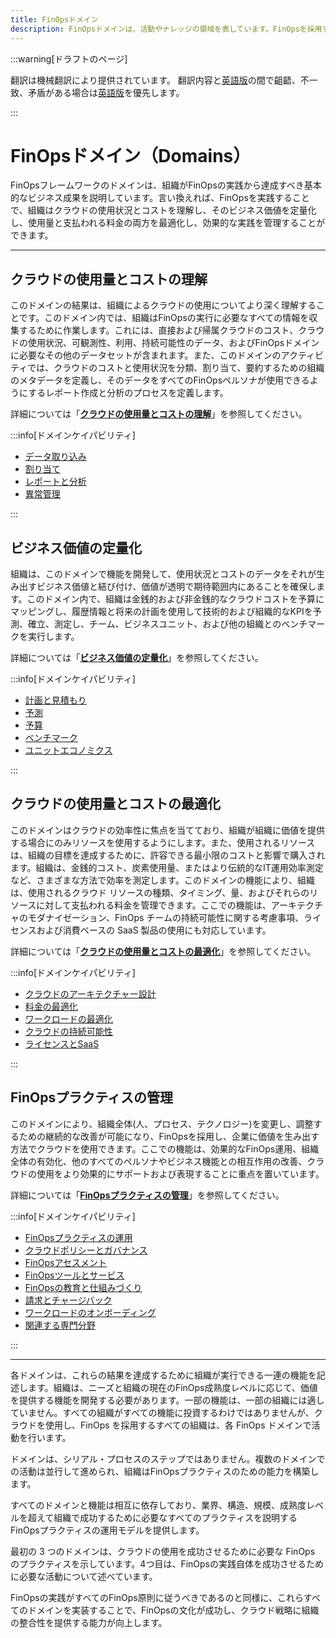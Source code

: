 ```yaml
---
title: FinOpsドメイン
description: FinOpsドメインは、活動やナレッジの領域を表しています。FinOpsを採用するすべての組織は、すべてのFinOpsドメインで活動を行うことになります。
---
```


[英語版]: https://www.finops.org/framework/domains/

:::warning[ドラフトのページ]

翻訳は機械翻訳により提供されています。
翻訳内容と[英語版]の間で齟齬、不一致、矛盾がある場合は[英語版]を優先します。

:::

# FinOpsドメイン（Domains）

FinOpsフレームワークのドメインは、組織がFinOpsの実践から達成すべき基本的なビジネス成果を説明しています。言い換えれば、FinOpsを実践することで、組織はクラウドの使用状況とコストを理解し、そのビジネス価値を定量化し、使用量と支払われる料金の両方を最適化し、効果的な実践を管理することができます。

---

## クラウドの使用量とコストの理解

このドメインの結果は、組織によるクラウドの使用についてより深く理解することです。このドメイン内では、組織はFinOpsの実行に必要なすべての情報を収集するために作業します。これには、直接および帰属クラウドのコスト、クラウドの使用状況、可観測性、利用、持続可能性のデータ、およびFinOpsドメインに必要なその他のデータセットが含まれます。また、このドメインのアクティビティでは、クラウドのコストと使用状況を分類、割り当て、要約するための組織のメタデータを定義し、そのデータをすべてのFinOpsペルソナが使用できるようにするレポート作成と分析のプロセスを定義します。

詳細については「[**クラウドの使用量とコストの理解**](understand-cloud-usage-cost)」を参照してください。

:::info[ドメインケイパビリティ]

- [データ取り込み](/docs/framework/capabilities/data-ingestion/)
- [割り当て](/docs/framework/capabilities/allocation/)
- [レポートと分析](/docs/framework/capabilities/reporting-analytics/)
- [異常管理](/docs/framework/capabilities/anomaly-management/)

:::

## ビジネス価値の定量化

組織は、このドメインで機能を開発して、使用状況とコストのデータをそれが生み出すビジネス価値と結び付け、価値が透明で期待範囲内にあることを確保します。このドメイン内で、組織は金銭的および非金銭的なクラウドコストを予算にマッピングし、履歴情報と将来の計画を使用して技術的および組織的なKPIを予測、確立、測定し、チーム、ビジネスユニット、および他の組織とのベンチマークを実行します。

詳細については「[**ビジネス価値の定量化**](quantify-business-value)」を参照してください。

:::info[ドメインケイパビリティ]

- [計画と見積もり](/docs/framework/capabilities/planning-estimating)
- [予測](/docs/framework/capabilities/forecasting)
- [予算](/docs/framework/capabilities/budgeting)
- [ベンチマーク](/docs/framework/capabilities/benchmarking)
- [ユニットエコノミクス](/docs/framework/capabilities/unit-economics)

:::

## クラウドの使用量とコストの最適化

このドメインはクラウドの効率性に焦点を当てており、組織が組織に価値を提供する場合にのみリソースを使用するようにします。また、使用されるリソースは、組織の目標を達成するために、許容できる最小限のコストと影響で購入されます。組織は、金銭的コスト、炭素使用量、またはより伝統的なIT運用効率測定など、さまざまな方法で効率を測定します。このドメインの機能により、組織は、使用されるクラウド リソースの種類、タイミング、量、およびそれらのリソースに対して支払われる料金を管理できます。ここでの機能は、アーキテクチャのモダナイゼーション、FinOps チームの持続可能性に関する考慮事項、ライセンスおよび消費ベースの SaaS 製品の使用にも対応しています。

詳細については「[**クラウドの使用量とコストの最適化**](optimize-cloud-usage-cost)」を参照してください。

:::info[ドメインケイパビリティ]

- [クラウドのアーキテクチャー設計](/docs/framework/capabilities/architecting-for-cloud)
- [料金の最適化](/docs/framework/capabilities/rate-optimization)
- [ワークロードの最適化](/docs/framework/capabilities/workload-optimization)
- [クラウドの持続可能性](/docs/framework/capabilities/cloud-sustainability)
- [ライセンスとSaaS](/docs/framework/capabilities/licensing-saas)

:::

## FinOpsプラクティスの管理

このドメインにより、組織全体(人、プロセス、テクノロジー)を変更し、調整するための継続的な改善が可能になり、FinOpsを採用し、企業に価値を生み出す方法でクラウドを使用できます。ここでの機能は、効果的なFinOps運用、組織全体の有効化、他のすべてのペルソナやビジネス機能との相互作用の改善、クラウドの使用をより効果的にサポートおよび表現することに重点を置いています。

詳細については「[**FinOpsプラクティスの管理**](manage-finops-practice)」を参照してください。

:::info[ドメインケイパビリティ]

- [FinOpsプラクティスの運用](/docs/framework/capabilities/finops-parctice-operations)
- [クラウドポリシーとガバナンス](/docs/framework/capabilities/cloud-policy-governance)
- [FinOpsアセスメント](/docs/framework/capabilities/finops-assessment)
- [FinOpsツールとサービス](/docs/framework/capabilities/finops-tools-services)
- [FinOpsの教育と仕組みづくり](/docs/framework/capabilities/finops-education-enablement)
- [請求とチャージバック](/docs/framework/capabilities/invoicing-chargeback)
- [ワークロードのオンボーディング](/docs/framework/capabilities/onboarding-workloads)
- [関連する専門分野](/docs/framework/capabilities/intersecting-disciplines)

:::

---

各ドメインは、これらの結果を達成するために組織が実行できる一連の機能を記述します。組織は、ニーズと組織の現在のFinOps成熟度レベルに応じて、価値を提供する機能を開発する必要があります。一部の機能は、一部の組織には適していません。すべての組織がすべての機能に投資するわけではありませんが、クラウドを使用し、FinOps を採用するすべての組織は、各 FinOps ドメインで活動を行います。

ドメインは、シリアル・プロセスのステップではありません。複数のドメインでの活動は並行して進められ、組織はFinOpsプラクティスのための能力を構築します。

すべてのドメインと機能は相互に依存しており、業界、構造、規模、成熟度レベルを超えて組織で成功するために必要なすべてのプラクティスを説明するFinOpsプラクティスの運用モデルを提供します。

最初の 3 つのドメインは、クラウドの使用を成功させるために必要な FinOps のプラクティスを示しています。4つ目は、FinOpsの実践自体を成功させるために必要な活動について述べています。

FinOpsの実践がすべてのFinOps原則に従うべきであるのと同様に、これらすべてのドメインを実装することで、FinOpsの文化が成功し、クラウド戦略に組織の整合性を提供する能力が向上します。
